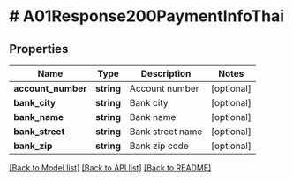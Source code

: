 # # A01Response200PaymentInfoThai

## Properties

Name | Type | Description | Notes
------------ | ------------- | ------------- | -------------
**account_number** | **string** | Account number | [optional]
**bank_city** | **string** | Bank city | [optional]
**bank_name** | **string** | Bank name | [optional]
**bank_street** | **string** | Bank street name | [optional]
**bank_zip** | **string** | Bank zip code | [optional]

[[Back to Model list]](../../README.md#models) [[Back to API list]](../../README.md#endpoints) [[Back to README]](../../README.md)
